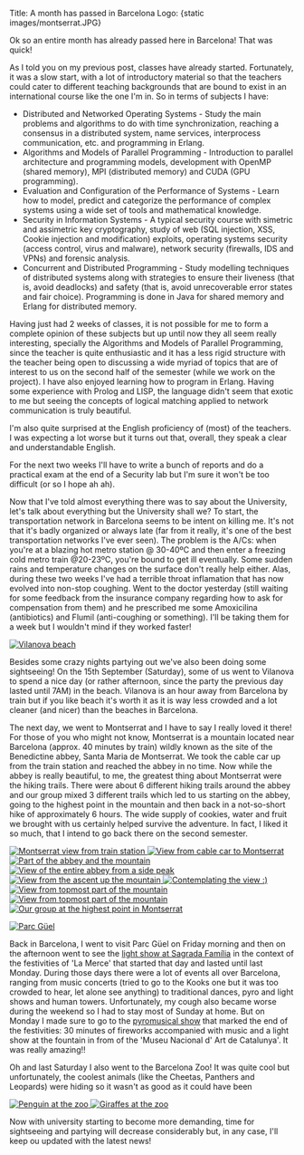 Title: A month has passed in Barcelona
Logo: {static images/montserrat.JPG}

Ok so an entire month has already passed here in Barcelona! That was quick!

<!-- PELICAN_END_SUMMARY -->

As I told you on my previous post, classes have already started.
Fortunately, it was a slow start, with a lot of introductory material so that
the teachers could cater to different teaching backgrounds that are bound to
exist in an international course like the one I'm in. So in terms of subjects I
have:

* Distributed and Networked Operating Systems - Study the main problems and
  algorithms to do with time synchronization, reaching a consensus in a
  distributed system, name services, interprocess communication, etc. and
  programming in Erlang.
* Algorithms and Models of Parallel Programming - Introduction to parallel
  architecture and programming models, development with OpenMP (shared memory),
  MPI (distributed memory) and CUDA (GPU programming).
* Evaluation and Configuration of the Performance of Systems - Learn how to
  model, predict and categorize the performance of complex systems using a wide
  set of tools and mathematical knowledge.
* Security in Information Systems - A typical security course with simetric and
  assimetric key cryptography, study of web (SQL injection, XSS, Cookie
  injection and modification) exploits, operating systems security (access
  control, virus and malware), network security (firewalls, IDS and VPNs) and
  forensic analysis.
* Concurrent and Distributed Programming - Study modelling techniques of
  distributed systems along with strategies to ensure their liveness (that is,
  avoid deadlocks) and safety (that is, avoid unrecoverable error states and
  fair choice). Programming is done in Java for shared memory and Erlang for
  distributed memory.

Having just had 2 weeks of classes, it is not possible for me to form a
complete opinion of these subjects but up until now they all seem really
interesting, specially the Algorithms and Models of Parallel Programming, since
the teacher is quite enthusiastic and it has a less rigid structure with the
teacher being open to discussing a wide myriad of topics that are of interest
to us on the second half of the semester (while we work on the project). I have
also enjoyed learning how to program in Erlang. Having some experience with
Prolog and LISP, the language didn't seem that exotic to me but seeing the
concepts of logical matching applied to network communication is truly
beautiful. 

I'm also quite surprised at the English proficiency of (most) of the teachers.
I was expecting a lot worse but it turns out that, overall, they speak a clear
and understandable English.

For the next two weeks I'll have to write a bunch of reports and do a practical
exam at the end of a Security lab but I'm sure it won't be too difficult (or so
I hope ah ah).

Now that I've told almost everything there was to say about the University,
let's talk about everything but the University shall we? To start, the
transportation network in Barcelona seems to be intent on killing me. It's not
that it's badly organized or always late (far from it really, it's one of the
best transportation networks I've ever seen). The problem is the A/Cs: when
you're at a blazing hot metro station @ 30-40ºC and then enter a freezing cold
metro train @20-23ºC, you're bound to get ill eventually. Some sudden rains and
temperature changes on the surface don't really help either. Alas, during these
two weeks I've had a terrible throat inflamation that has now evolved into
non-stop coughing. Went to the doctor yesterday (still waiting for some
feedback from the insurance company regarding how to ask for compensation from
them) and he prescribed me some Amoxicilina (antibiotics) and Flumil
(anti-coughing or something). I'll be taking them for a week but I wouldn't
mind if they worked faster!

<p class="float-right-sm center-text">
<a class="image-box" href="{static images/HPIM1899.JPG}" title="Vilanova beach">
<img src="{static images/HPIM1899.JPG thumb=220x165}" alt="Vilanova beach">
</a>
</p>

Besides some crazy nights partying out we've also been doing some sightseeing!
On the 15th September (Saturday), some of us went to Vilanova to spend a nice
day (or rather afternoon, since the party the previous day lasted until 7AM) in
the beach. Vilanova is an hour away from Barcelona by train but if you like
beach it's worth it as it is way less crowded and a lot cleaner (and nicer)
than the beaches in Barcelona.

The next day, we went to Montserrat and I have to say I really loved it there!
For those of you who might not know, Montserrat is a mountain located near
Barcelona (approx. 40 minutes by train) wildly known as the site of the
Benedictine abbey, Santa Maria de Montserrat. We took the cable car up from the
train station and reached the abbey in no time. Now while the abbey is really
beautiful, to me, the greatest thing about Montserrat were the hiking trails.
There were about 6 different hiking trails around the abbey and our group mixed
3 different trails which led to us starting on the abbey, going to the highest
point in the mountain and then back in a not-so-short hike of approximately 6
hours. The wide supply of cookies, water and fruit we brought with us certainly
helped survive the adventure. In fact, I liked it so much, that I intend
to go back there on the second semester.

<p class="center-text">
<a class="image-box" href="{static images/HPIM1903.JPG}" title="Montserrat view from train station">
<img src="{static images/HPIM1903.JPG thumb=220x165}" alt="Montserrat view from train station">
</a>
<a class="image-box" href="{static images/HPIM1919.JPG}" title="View from cable car to Montserrat">
<img src="{static images/HPIM1919.JPG thumb=220x165}" alt="View from cable car to Montserrat">
</a>
<a class="image-box" href="{static images/HPIM1930.JPG}" title="Part of the abbey and the mountain">
<img src="{static images/HPIM1930.JPG thumb=220x165}" alt="Part of the abbey and the mountain">
</a>
<a class="image-box" href="{static images/HPIM1965.JPG}" title="View of the entire abbey from a side peak">
<img src="{static images/HPIM1965.JPG thumb=220x165}" alt="View of the entire abbey from a side peak">
</a>
<a class="image-box" href="{static images/HPIM1972.JPG}" title="View from the ascent up the mountain">
<img src="{static images/HPIM1972.JPG thumb=220x165}" alt="View from the ascent up the mountain">
</a>
<a class="image-box" href="{static images/228914_10151088628013867_1964559737_n.jpg}" title="Contemplating the view :)">
<img src="{static images/228914_10151088628013867_1964559737_n.jpg thumb=220x165}" alt="Contemplating the view :)">
</a>
<a class="image-box" href="{static images/HPIM2019.JPG}" title="View from topmost part of the mountain">
<img src="{static images/HPIM2019.JPG thumb=220x165}" alt="View from topmost part of the mountain">
</a>
<a class="image-box" href="{static images/HPIM2020.JPG}" title="View from topmost part of the mountain">
<img src="{static images/HPIM2020.JPG thumb=220x165}" alt="View from topmost part of the mountain">
</a>
<a class="image-box" href="{static images/400935_10151088628418867_45250164_n.jpg}" title="Our group at the highest point in Montserrat (I'm the one in yellow)">
<img src="{static images/400935_10151088628418867_45250164_n.jpg thumb=220x165}" alt="Our group at the highest point in Montserrat">
</a>
</p>

<p class="float-right-sm center-text">
<a class="image-box" href="{static images/HPIM2047.JPG}" title="Parc Güel">
<img src="{static images/HPIM2047.JPG thumb=220x165}" alt="Parc Güel">
</a>
</p>

Back in Barcelona, I went to visit Parc Güel on Friday morning and then on the
afternoon went to see the [light show at Sagrada
Família](http://www.youtube.com/watch?v=4APDH0pN7yg) in the context of the
festivities of 'La Merce' that started that day and lasted until last Monday.
During those days there were a lot of events all over Barcelona, ranging from
music concerts (tried to go to the Kooks one but it was too crowded to hear,
let alone see anything) to traditional dances, pyro and light shows and human
towers. Unfortunately, my cough also became worse during the weekend so I had
to stay most of Sunday at home. But on Monday I made sure to go to the
[pyromusical
show](http://www.tv3.cat/videos/4259271/Piromusical-de-la-Merce--25092012) that
marked the end of the festivities: 30 minutes of fireworks accompanied with
music and a light show at the fountain in from of the 'Museu Nacional d' Art de
Catalunya'. It was really amazing!!

Oh and last Saturday I also went to the Barcelona Zoo! It was quite cool but
unfortunately, the coolest animals (like the Cheetas, Panthers and Leopards)
were hiding so it wasn't as good as it could have been

<p class="center-text">
<a class="image-box" href="{static images/HPIM2144.JPG}" title="Penguin at the zoo">
<img src="{static images/HPIM2144.JPG thumb=220x165}" alt="Penguin at the zoo">
</a>
<a class="image-box" href="{static images/HPIM2096.JPG}" title="Giraffes at the zoo">
<img src="{static images/HPIM2096.JPG thumb=220x165}" alt="Giraffes at the zoo">
</a>
</p>

Now with university starting to become more demanding, time for sightseeing and
partying will decrease considerably but, in any case, I'll keep ou updated with
the latest news!
